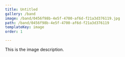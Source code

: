 ```yaml
---
title: Untitled
gallery: /band
image: /band/0456f98b-4e5f-4700-af6d-f21a3d376119.jpg
path: /band/0456f98b-4e5f-4700-af6d-f21a3d376119
templateKey: image
order: 1

---
```


This is the image description.
